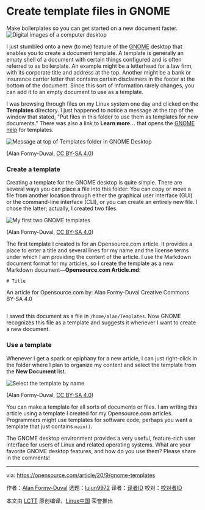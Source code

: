 [#]: collector: (lujun9972)
[#]: translator: (rakino)
[#]: reviewer: ( )
[#]: publisher: ( )
[#]: url: ( )
[#]: subject: (Create template files in GNOME)
[#]: via: (https://opensource.com/article/20/9/gnome-templates)
[#]: author: (Alan Formy-Duval https://opensource.com/users/alanfdoss)

Create template files in GNOME
======
Make boilerplates so you can get started on a new document faster.
![Digital images of a computer desktop][1]

I just stumbled onto a new (to me) feature of the [GNOME][2] desktop that enables you to create a document template. A template is generally an empty shell of a document with certain things configured and is often referred to as boilerplate. An example might be a letterhead for a law firm, with its corporate title and address at the top. Another might be a bank or insurance carrier letter that contains certain disclaimers in the footer at the bottom of the document. Since this sort of information rarely changes, you can add it to an empty document to use as a template.

I was browsing through files on my Linux system one day and clicked on the **Templates** directory. I just happened to notice a message at the top of the window that stated, "Put files in this folder to use them as templates for new documents." There was also a link to **Learn more…** that opens the [GNOME help][3] for templates.

![Message at top of Templates folder in GNOME Desktop][4]

(Alan Formy-Duval, [CC BY-SA 4.0][5])

### Create a template

Creating a template for the GNOME desktop is quite simple. There are several ways you can place a file into this folder: You can copy or move a file from another location through either the graphical user interface (GUI) or the command-line interface (CLI), or you can create an entirely new file. I chose the latter; actually, I created two files.

![My first two GNOME templates][6]

(Alan Formy-Duval, [CC BY-SA 4.0][5])

The first template I created is for an Opensource.com article. It provides a place to enter a title and several lines for my name and the license terms under which I am providing the content of the article. I use the Markdown document format for my articles, so I create the template as a new Markdown document—**Opensource.com Article.md**:


```
# Title    
```
An article for Opensource.com
by: Alan Formy-Duval
Creative Commons BY-SA 4.0
```

```

I saved this document as a file in `/home/alan/Templates`. Now GNOME recognizes this file as a template and suggests it whenever I want to create a new document.

### Use a template

Whenever I get a spark or epiphany for a new article, I can just right-click in the folder where I plan to organize my content and select the template from the **New Document** list.

![Select the template by name][7]

(Alan Formy-Duval, [CC BY-SA 4.0][5])

You can make a template for all sorts of documents or files. I am writing this article using a template I created for my Opensource.com articles. Programmers might use templates for software code; perhaps you want a template that just contains `main()`.

The GNOME desktop environment provides a very useful, feature-rich user interface for users of Linux and related operating systems. What are your favorite GNOME desktop features, and how do you use them? Please share in the comments!

--------------------------------------------------------------------------------

via: https://opensource.com/article/20/9/gnome-templates

作者：[Alan Formy-Duval][a]
选题：[lujun9972][b]
译者：[译者ID](https://github.com/译者ID)
校对：[校对者ID](https://github.com/校对者ID)

本文由 [LCTT](https://github.com/LCTT/TranslateProject) 原创编译，[Linux中国](https://linux.cn/) 荣誉推出

[a]: https://opensource.com/users/alanfdoss
[b]: https://github.com/lujun9972
[1]: https://opensource.com/sites/default/files/styles/image-full-size/public/lead-images/computer_desk_home_laptop_browser.png?itok=Y3UVpY0l (Digital images of a computer desktop)
[2]: https://www.gnome.org/
[3]: https://help.gnome.org/users/gnome-help/stable/files-templates.html.en
[4]: https://opensource.com/sites/default/files/uploads/gnome-message_at_top_border.png (Message at top of Templates folder in GNOME Desktop)
[5]: https://creativecommons.org/licenses/by-sa/4.0/
[6]: https://opensource.com/sites/default/files/uploads/gnome-first_two_templates_border.png (My first two GNOME templates)
[7]: https://opensource.com/sites/default/files/uploads/gnome-new_document_menu_border.png (Select the template by name)
